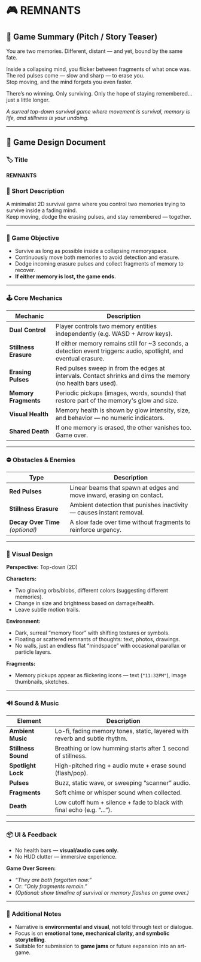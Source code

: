 # 🎮 REMNANTS

## 🧠 Game Summary (Pitch / Story Teaser)

You are two memories. Different, distant — and yet, bound by the same fate.

Inside a collapsing mind, you flicker between fragments of what once was.  
The red pulses come — slow and sharp — to erase you.  
Stop moving, and the mind forgets you even faster.

There’s no winning. Only surviving. Only the hope of staying remembered… just a little longer.

_A surreal top-down survival game where movement is survival, memory is life, and stillness is your undoing._

---

## 📄 Game Design Document

### 🏷️ Title

**REMNANTS**

### 📝 Short Description

A minimalist 2D survival game where you control two memories trying to survive inside a fading mind.  
Keep moving, dodge the erasing pulses, and stay remembered — together.

---

### 🎯 Game Objective

- Survive as long as possible inside a collapsing memoryspace.
- Continuously move both memories to avoid detection and erasure.
- Dodge incoming erasure pulses and collect fragments of memory to recover.
- **If either memory is lost, the game ends.**

---

### 🕹️ Core Mechanics

| Mechanic              | Description                                                                                                        |
| --------------------- | ------------------------------------------------------------------------------------------------------------------ |
| **Dual Control**      | Player controls two memory entities independently (e.g. WASD + Arrow keys).                                        |
| **Stillness Erasure** | If either memory remains still for ~3 seconds, a detection event triggers: audio, spotlight, and eventual erasure. |
| **Erasing Pulses**    | Red pulses sweep in from the edges at intervals. Contact shrinks and dims the memory (no health bars used).        |
| **Memory Fragments**  | Periodic pickups (images, words, sounds) that restore part of the memory's glow and size.                          |
| **Visual Health**     | Memory health is shown by glow intensity, size, and behavior — no numeric indicators.                              |
| **Shared Death**      | If one memory is erased, the other vanishes too. Game over.                                                        |

---

### ⛔ Obstacles & Enemies

| Type                             | Description                                                           |
| -------------------------------- | --------------------------------------------------------------------- |
| **Red Pulses**                   | Linear beams that spawn at edges and move inward, erasing on contact. |
| **Stillness Erasure**            | Ambient detection that punishes inactivity — causes instant removal.  |
| **Decay Over Time** _(optional)_ | A slow fade over time without fragments to reinforce urgency.         |

---

### 🌌 Visual Design

**Perspective:** Top-down (2D)

**Characters:**

- Two glowing orbs/blobs, different colors (suggesting different memories).
- Change in size and brightness based on damage/health.
- Leave subtle motion trails.

**Environment:**

- Dark, surreal “memory floor” with shifting textures or symbols.
- Floating or scattered remnants of thoughts: text, photos, drawings.
- No walls, just an endless flat “mindspace” with occasional parallax or particle layers.

**Fragments:**

- Memory pickups appear as flickering icons — text (`"11:32PM"`), image thumbnails, sketches.

---

### 🔊 Sound & Music

| Element             | Description                                                                |
| ------------------- | -------------------------------------------------------------------------- |
| **Ambient Music**   | Lo-fi, fading memory tones, static, layered with reverb and subtle rhythm. |
| **Stillness Sound** | Breathing or low humming starts after 1 second of stillness.               |
| **Spotlight Lock**  | High-pitched ring + audio mute + erase sound (flash/pop).                  |
| **Pulses**          | Buzz, static wave, or sweeping “scanner” audio.                            |
| **Fragments**       | Soft chime or whisper sound when collected.                                |
| **Death**           | Low cutoff hum + silence + fade to black with final echo (e.g. “…”).       |

---

### 📦 UI & Feedback

- No health bars — **visual/audio cues only**.
- No HUD clutter — immersive experience.

**Game Over Screen:**

- _“They are both forgotten now.”_
- Or: _“Only fragments remain.”_
- _(Optional: show timeline of survival or memory flashes on game over.)_

---

### 🧩 Additional Notes

- Narrative is **environmental and visual**, not told through text or dialogue.
- Focus is on **emotional tone, mechanical clarity, and symbolic storytelling**.
- Suitable for submission to **game jams** or future expansion into an art-game.

